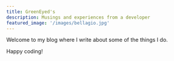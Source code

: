 ```yaml
---
title: GreenEyed's
description: Musings and experiences from a developer
featured_image: '/images/bellagio.jpg'
---
```

Welcome to my blog where I write about some of the things I do.

Happy coding!